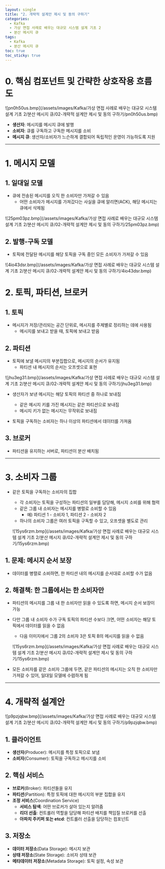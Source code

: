 ```yaml
---
layout: single
title: "2. 개략적 설계안 제시 및 동의 구하기"
categories:
  - Kafka
  - 가상 면접 사례로 배우는 대규모 시스템 설계 기초 2
  - 분산 메시지 큐
tags:
  - Kafka
  - 분산 메시지 큐
toc: true
toc_sticky: true
---
```

# 0. 핵심 컴포넌트 및 간략한 상호작용 흐름도

![pn0h50us.bmp](/assets/images/Kafka/가상 면접 사례로 배우는 대규모 시스템 설계 기초 2/분산 메시지 큐/02-개략적 설계안 제시 및 동의 구하기/pn0h50us.bmp)

- **생산자**: 메시지를 메시지 큐에 발행
- **소비자**: 큐를 구독하고 구독한 메시지를 소비
- **메시지 큐**: 생산자/소비자가 느슨하게 결합되어 독립적인 운영이 가능하도록 지원

---
# 1. 메시지 모델

## 1. 일대일 모델

- 큐에 전송된 메시지를 오직 한 소비자만 가져갈 수 있음
    - 어떤 소비자가 메시지를 가져갔다는 사실을 큐에 알리면(ACK), 해당 메시지는 큐에서 삭제됨

![25pm03pz.bmp](/assets/images/Kafka/가상 면접 사례로 배우는 대규모 시스템 설계 기초 2/분산 메시지 큐/02-개략적 설계안 제시 및 동의 구하기/25pm03pz.bmp)

## 2. 발행-구독 모델

- 토픽에 전달돤 메시지를 해당 토픽을 구독 중인 모든 소비자가 가져갈 수 있음

![4io43dsr.bmp](/assets/images/Kafka/가상 면접 사례로 배우는 대규모 시스템 설계 기초 2/분산 메시지 큐/02-개략적 설계안 제시 및 동의 구하기/4io43dsr.bmp)

# 2. 토픽, 파티션, 브로커

## 1. 토픽

- 메시지가 저장/관리되는 공간 단위로, 메시지를 주제별로 정리하는 데에 사용됨
    - 메시지를 보내고 받을 때, 토픽에 보내고 받음

## 2. 파티션

- 토픽에 보낼 메시지의 부분집합으로, 메시지의 순서가 유지됨
    - 파티션 내 메시지의 순서는 오프셋으로 표현

![jhu3eg31.bmp](/assets/images/Kafka/가상 면접 사례로 배우는 대규모 시스템 설계 기초 2/분산 메시지 큐/02-개략적 설계안 제시 및 동의 구하기/jhu3eg31.bmp)

- 생산자가 보낸 메시지는 해당 토픽의 파티션 중 하나로 보내짐
    - 같은 메시지 키를 가진 메시지는 같은 파티션으로 보내짐
    - 메시지 키가 없는 메시지는 무작위로 보내짐

- 토픽을 구독하는 소비자는 하나 이상의 파티션에서 데이터를 가져옴

## 3. 브로커

- 파티션을 유지하는 서버로, 파티션이 분산 배치됨

---
# 3. 소비자 그룹

- 같은 토픽을 구독하는 소비자의 집합
    - 각 소비자는 토픽을 구성하는 파티션의 일부를 담당해, 메시지 소비를 위해 협력
    - 같은 그룹 내 소비자는 메시지를 병렬로 소비할 수 있음
        - 예) 파티션 1 - 소비자 1, 파티션 2 - 소비자 2
    - 하나의 소비자 그룹은 여러 토픽을 구독할 수 있고, 오프셋을 별도로 관리
    
    ![15ys6rzm.bmp](/assets/images/Kafka/가상 면접 사례로 배우는 대규모 시스템 설계 기초 2/분산 메시지 큐/02-개략적 설계안 제시 및 동의 구하기/15ys6rzm.bmp)
    

## 1. 문제: 메시지 순서 보장

- 데이터를 병렬로 소비하면, 한 파티션 내의 메시지를 순서대로 소비할 수가 없음

## 2. 해결책: 한 그룹에서는 한 소비자만

- 파티션의 메시지를 그룹 내 한 소비자만 읽을 수 있도록 하면, 메시지 순서 보장이 가능
- 다만 그룹 내 소비자 수가 구독 토픽의 파티션 수보다 크면, 어떤 소비자는 해당 토픽에서 데이터를 읽을 수 없음
    - 다음 이미지에서 그룹 2의 소비자 3은 토픽 B의 메시지를 읽을 수 없음
    
    ![15ys6rzm.bmp](/assets/images/Kafka/가상 면접 사례로 배우는 대규모 시스템 설계 기초 2/분산 메시지 큐/02-개략적 설계안 제시 및 동의 구하기/15ys6rzm.bmp)
    
- 모든 소비자를 같은 소비자 그룹에 두면, 같은 파티션의 메시지는 오직 한 소비자만 가져갈 수 있어, 일대일 모델에 수렴하게 됨

---
# 4. 개략적 설계안

![p9pzjqbw.bmp](/assets/images/Kafka/가상 면접 사례로 배우는 대규모 시스템 설계 기초 2/분산 메시지 큐/02-개략적 설계안 제시 및 동의 구하기/p9pzjqbw.bmp)

## 1. 클라이언트

- **생산자**(Producer): 메시지를 특정 토픽으로 보냄
- **소비자**(Consumer): 토픽을 구독하고 메시지를 소비

## 2. 핵심 서비스

- **브로커**(Broker): 파티션들을 유지
- **파티션**(Partition): 특정 토픽에 대한 메시지의 부분 집합을 유지
- **조정 서비스**(Coordination Service)
    - **서비스 탐색**: 어떤 브로커가 살아 있는지 알려줌
    - **리더 선출**: 컨트롤러 역할을 담당해 파티션 배치를 책임질 브로커를 선출
    - **아파치 주키퍼 또는 etcd**: 컨트롤러 선출을 담당하는 컴포넌트

## 3. 저장소

- **데이터 저장소**(Data Storage): 메시지 보관
- **상태 저장소**(State Storage): 소비자 상태 보관
- **메타데이터 저장소**(Metadata Storage): 토픽 설정, 속성 보관